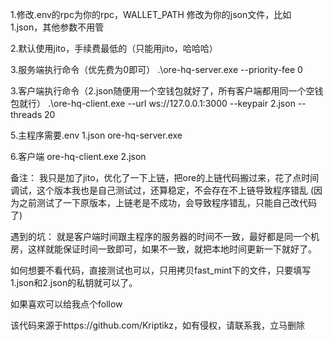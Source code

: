 1.修改.env的rpc为你的rpc，WALLET_PATH 修改为你的json文件，比如 1.json，其他参数不用管

2.默认使用jito，手续费最低的（只能用jito，哈哈哈）

3.服务端执行命令（优先费为0即可） .\ore-hq-server.exe --priority-fee 0

3.客户端执行命令（2.json随便用一个空钱包就好了，所有客户端都用同一个空钱包就行） .\ore-hq-client.exe --url ws://127.0.0.1:3000 --keypair 2.json --threads 20

5.主程序需要.env 1.json ore-hq-server.exe

6.客户端 ore-hq-client.exe 2.json

备注：
我只是加了jito，优化了一下上链，把ore的上链代码搬过来，花了点时间调试，这个版本我也是自己测试过，还算稳定，不会存在不上链导致程序错乱
(因为之前测试了一下原版本，上链老是不成功，会导致程序错乱，只能自己改代码了)

遇到的坑：
就是客户端时间跟主程序的服务器的时间不一致，最好都是同一个机房，这样就能保证时间一致即可，如果不一致，就把本地时间更新一下就好了。

如何想要不看代码，直接测试也可以，只用拷贝fast_mint下的文件，只要填写1.json和2.json的私钥就可以了。

如果喜欢可以给我点个follow

该代码来源于https://github.com/Kriptikz，如有侵权，请联系我，立马删除
